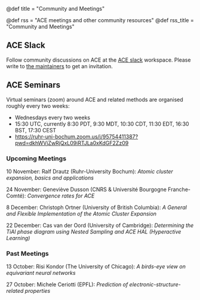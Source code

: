 @def title = "Community and Meetings"
<!-- @def hascode = true -->
@def rss = "ACE meetings and other community resources"
@def rss_title = "Community and Meetings"
<!-- @def rss_pubdate = Date(2019, 5, 1) -->
<!-- @def tags = ["syntax", "code", "image"] -->

## ACE Slack

Follow community discussions on ACE at the [ACE slack](http://ace-sbt8470.slack.com) workspace. Please write to [the maintainers](/contact/) to get an invitation.

## ACE Seminars 

Virtual seminars (zoom) around ACE and related methods are organised roughly every two weeks: 

* Wednesdays every two weeks
* 15:30 UTC, currently 8:30 PDT, 9:30 MDT, 10:30 CDT, 11:30 EDT, 16:30 BST, 17:30 CEST
* https://ruhr-uni-bochum.zoom.us/j/95754411387?pwd=dkhWVjZwRjQxL09iRTJLa0xKdGF2Zz09


### Upcoming Meetings 


10 November: Ralf Drautz (Ruhr-University Bochum): _Atomic cluster expansion, basics and applications_

24 November: Geneviève Dusson (CNRS & Université Bourgogne Franche-Comté): _Convergence rates for ACE_

8 December: Christoph Ortner (University of British Columbia): _A General and Flexible Implementation of the Atomic Cluster Expansion_

22 December: Cas van der Oord (University of Cambridge): _Determining the TiAl phase diagram using Nested Sampling and ACE HAL (Hyperactive Learning)_


### Past Meetings 

13 October: Risi Kondor (The University of Chicago): _A birds-eye view on equivariant neural networks_

27 October: Michele Ceriotti (EPFL): _Prediction of electronic-structure-related properties_
